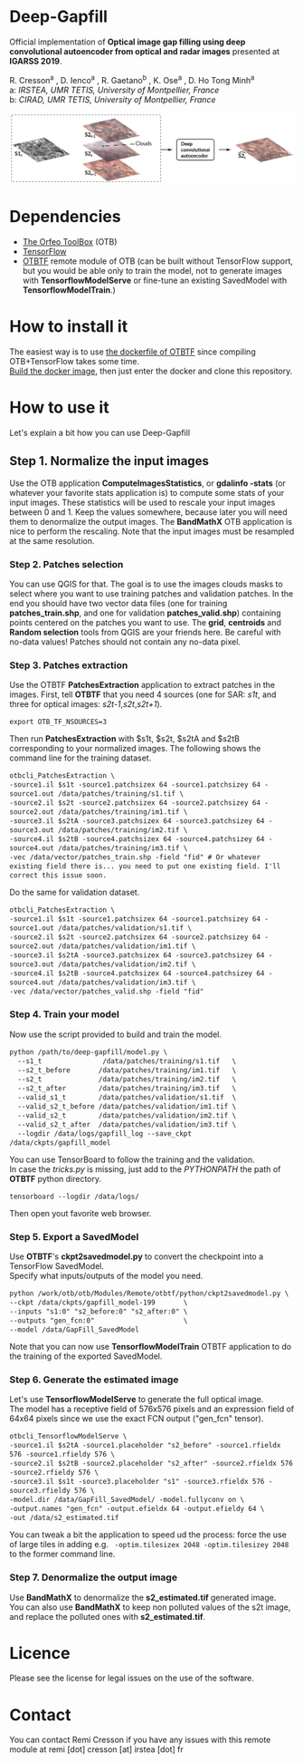 Deep-Gapfill
======

Official implementation of **Optical image gap filling using deep convolutional autoencoder from optical and radar images** presented at __IGARSS 2019__.

R. Cresson<sup>a</sup> , D. Ienco<sup>a</sup> , R. Gaetano<sup>b</sup> , K. Ose<sup>a</sup> , D. Ho Tong Minh<sup>a</sup>  
a: _IRSTEA, UMR TETIS, University of Montpellier, France_  
b: _CIRAD, UMR TETIS, University of Montpellier, France_

<img src ="schema.png" />

# Dependencies

* [The Orfeo ToolBox](https://www.orfeo-toolbox.org/) (OTB)
* [TensorFlow](https://www.tensorflow.org/)
* [OTBTF](https://github.com/remicres/otbtf) remote module of OTB (can be built without TensorFlow support, but you would be able only to train the model, not to generate images with **TensorflowModelServe** or fine-tune an existing SavedModel with **TensorflowModelTrain**.)

# How to install it

The easiest way is to use [the dockerfile of OTBTF](https://github.com/remicres/otbtf/tree/master/tools/dockerfiles) since compiling OTB+TensorFlow takes some time.  
[Build the docker image](https://www.google.com/search?q=how+to+build+docker+image+from+dockerfile), then just enter the docker and clone this repository.

# How to use it

Let's explain a bit how you can use Deep-Gapfill

## Step 1. Normalize the input images

Use the OTB application **ComputeImagesStatistics**, or **gdalinfo -stats** (or whatever your favorite stats application is) to compute some stats of your input images.
These statistics will be used to rescale your input images between 0 and 1.
Keep the values somewhere, because later you will need them to denormalize the output images.
The **BandMathX** OTB application is nice to perform the rescaling.
Note that the input images must be resampled at the same resolution.

### Step 2. Patches selection

You can use QGIS for that. The goal is to use the images clouds masks to select where you want to use training patches and validation patches.
In the end you should have two vector data files (one for training  __patches_train.shp__, and one for validation __patches_valid.shp__) containing points centered on the patches you want to use.
The **grid**, **centroids** and **Random selection** tools from QGIS are your friends here. Be careful with no-data values! Patches should not contain any no-data pixel.

### Step 3. Patches extraction

Use the OTBTF **PatchesExtraction** application to extract patches in the images.
First, tell **OTBTF** that you need 4 sources (one for SAR: _s1t_, and three for optical images: _s2t-1_,_s2t_,_s2t+1_).

```
export OTB_TF_NSOURCES=3
```

Then run **PatchesExtraction** with $s1t, $s2t, $s2tA and $s2tB corresponding to your normalized images.
The following shows the command line for the training dataset.

```
otbcli_PatchesExtraction \
-source1.il $s1t -source1.patchsizex 64 -source1.patchsizey 64 -source1.out /data/patches/training/s1.tif \
-source2.il $s2t -source2.patchsizex 64 -source2.patchsizey 64 -source2.out /data/patches/training/im1.tif \
-source3.il $s2tA -source3.patchsizex 64 -source3.patchsizey 64 -source3.out /data/patches/training/im2.tif \
-source4.il $s2tB -source4.patchsizex 64 -source4.patchsizey 64 -source4.out /data/patches/training/im3.tif \
-vec /data/vector/patches_train.shp -field "fid" # Or whatever existing field there is... you need to put one existing field. I'll correct this issue soon.
```

Do the same for validation dataset.

```
otbcli_PatchesExtraction \
-source1.il $s1t -source1.patchsizex 64 -source1.patchsizey 64 -source1.out /data/patches/validation/s1.tif \
-source2.il $s2t -source2.patchsizex 64 -source2.patchsizey 64 -source2.out /data/patches/validation/im1.tif \
-source3.il $s2tA -source3.patchsizex 64 -source3.patchsizey 64 -source3.out /data/patches/validation/im2.tif \
-source4.il $s2tB -source4.patchsizex 64 -source4.patchsizey 64 -source4.out /data/patches/validation/im3.tif \
-vec /data/vector/patches_valid.shp -field "fid" 
```

### Step 4. Train your model

Now use the script provided to build and train the model.

```
python /path/to/deep-gapfill/model.py \
  --s1_t               /data/patches/training/s1.tif   \
  --s2_t_before       /data/patches/training/im1.tif   \
  --s2_t              /data/patches/training/im2.tif   \
  --s2_t_after        /data/patches/training/im3.tif   \
  --valid_s1_t        /data/patches/validation/s1.tif  \
  --valid_s2_t_before /data/patches/validation/im1.tif \
  --valid_s2_t        /data/patches/validation/im2.tif \
  --valid_s2_t_after  /data/patches/validation/im3.tif \
  --logdir /data/logs/gapfill_log --save_ckpt /data/ckpts/gapfill_model
```

You can use TensorBoard to follow the training and the validation.  
In case the _tricks.py_ is missing, just add to the _PYTHONPATH_ the path of **OTBTF** python directory.

```
tensorboard --logdir /data/logs/
```

Then open yout favorite web browser.

### Step 5. Export a SavedModel

Use **OTBTF**'s **ckpt2savedmodel.py** to convert the checkpoint into a TensorFlow SavedModel.  
Specify what inputs/outputs of the model you need.

```
python /work/otb/otb/Modules/Remote/otbtf/python/ckpt2savedmodel.py \
--ckpt /data/ckpts/gapfill_model-199       \
--inputs "s1:0" "s2_before:0" "s2_after:0" \
--outputs "gen_fcn:0"                      \
--model /data/GapFill_SavedModel
```

Note that you can now use **TensorflowModelTrain** OTBTF application to do the training of the exported SavedModel.

### Step 6. Generate the estimated image

Let's use **TensorflowModelServe** to generate the full optical image.  
The model has a receptive field of 576x576 pixels and an expression field of 64x64 pixels since we use the exact FCN output ("gen_fcn" tensor).

```
otbcli_TensorflowModelServe \
-source1.il $s2tA -source1.placeholder "s2_before" -source1.rfieldx 576 -source1.rfieldy 576 \
-source2.il $s2tB -source2.placeholder "s2_after" -source2.rfieldx 576 -source2.rfieldy 576 \
-source3.il $s1t -source3.placeholder "s1" -source3.rfieldx 576 -source3.rfieldy 576 \
-model.dir /data/GapFill_SavedModel/ -model.fullyconv on \
-output.names "gen_fcn" -output.efieldx 64 -output.efieldy 64 \
-out /data/s2_estimated.tif
```

You can tweak a bit the application to speed ud the process: force the use of large tiles in adding e.g. ` -optim.tilesizex 2048 -optim.tilesizey 2048` to the former command line.

### Step 7. Denormalize the output image

Use **BandMathX** to denormalize the __s2_estimated.tif__ generated image.  
You can also use **BandMathX** to keep non polluted values of the s2t image, and replace the polluted ones with __s2_estimated.tif__.

# Licence

Please see the license for legal issues on the use of the software.

# Contact

You can contact Remi Cresson if you have any issues with this remote module at remi [dot] cresson [at] irstea [dot] fr

